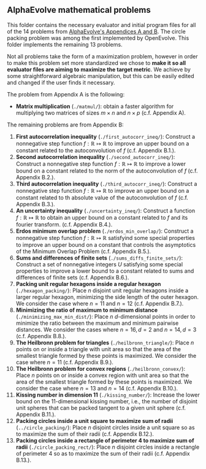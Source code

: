 ## AlphaEvolve mathematical problems

This folder contains the necessary evaluator and initial program files for all of the 14 problems from [AlphaEvolve's Appendices A and B](https://storage.googleapis.com/deepmind-media/DeepMind.com/Blog/alphaevolve-a-gemini-powered-coding-agent-for-designing-advanced-algorithms/AlphaEvolve.pdf). The circle packing problem was among the first implemented by OpenEvolve. This folder implements the remaining 13 problems. 

Not all problems take the form of a maximization problem, however in order to make this problem set more standardized we chose to **make it so all evaluator files are aiming to maximize the target metric**. We achieve by some straightforward algebraic manipulation, but this can be easily edited and changed if the user finds it necessary.

The problem from Appendix A is the following:
- **Matrix multiplication** (```./matmul/```): obtain a faster algorithm for multiplying two matrices of sizes $m \times n$ and $n \times p$ (c.f. Appendix A).

The remaining problems are from Appendix B:
1. **First autocorrelation inequality** (```./first_autocorr_ineq/```): Construct a nonnegative step function $f:\mathbb{R} \mapsto \mathbb{R}$ to improve an upper bound on a constant related to the autoconvolution of $f$ (c.f. Appendix B.1.).
2. **Second autocorrelation inequality** (```./second_autocorr_ineq/```): Construct a nonnegative step function $f:\mathbb{R} \mapsto \mathbb{R}$ to improve a lower bound on a constant related to the norm of the autoconvolution of $f$ (c.f. Appendix B.2.).
3. **Third autocorrelation inequality** (```./third_autocorr_ineq/```): Construct a nonnegative step function $f:\mathbb{R} \mapsto \mathbb{R}$ to improve an upper bound on a constant related to th absolute value of the autoconvolution of $f$ (c.f. Appendix B.3.).
4. **An uncertainty inequality** (```./uncertainty_ineq/```): Construct a function $f:\mathbb{R} \mapsto \mathbb{R}$ to obtain an upper bound on a constant related to $f$ and its fourier transform. (c.f. Appendix B.4.).
5. **Erdos minimum overlap problem** (```./erdos_min_overlap/```): Construct a nonnegative step function $f:\mathbb{R} \mapsto \mathbb{R}$ satisfyind some special properties to improve an upper bound on a constant that controls the asymptotics of the Minimum Overlap Problem (c.f. Appendix B.5.).
6. **Sums and differences of finite sets** (```./sums_diffs_finite_sets/```): Construct a set of nonnegative integers $U$ satisfying some special properties to improve a lower bound to a constant related to sums and differences of finite sets (c.f. Appendix B.6.).
7. **Packing unit regular hexagons inside a regular hexagon** (```./hexagon_packing/```): Place $n$ disjoint unit regular hexagons inside a larger regular hexagon, minimizing the side length of the outer hexagon. We consider the case where $n = 11$ and $n = 12$ (c.f. Appendix B.7.).
8. **Minimizing the ratio of maximum to minimum distance** (```./minimizing_max_min_dist/```): Place $n$ $d$-dimensional points in order to minimize the ratio between the maximum and minimum pairwise distances. We consider the cases where $n=16,d=2$ and $n=14,d=3$ (c.f. Appendix B.8.).
9. **The Heilbronn problem for triangles** (```./heilbronn_triangle/```): Place $n$ points on or inside a triangle with unit area so that the area of the smallest triangle formed by these points is maximized. We consider the case where $n = 11$ (c.f. Appendix B.9.).
10. **The Heilbronn problem for convex regions** (```./heilbronn_convex/```): Place $n$ points on or inside a convex region with unit area so that the area of the smallest triangle formed by these points is maximized. We consider the case where $n = 13$ and $n=14$ (c.f. Appendix B.10.).
11. **Kissing number in dimension 11** (```./kissing_number/```): Increase the lower bound on the $11$-dimensional kissing number, i.e., the number of disjoint unit spheres that can be packed tangent to a given unit sphere (c.f. Appendix B.11.).
12. **Packing circles inside a unit square to maximize sum of radii** (```../circle_packing/```): Place $n$ disjoint circles inside a unit square so as to maximize the sum of their radii (c.f. Appendix B.12.).
13. **Packing circles inside a rectangle of perimeter 4 to maximize sum of radii** (```./circle_packing_rect/```):  Place $n$ disjoint circles inside a rectangle of perimeter $4$ so as to maximize the sum of their radii (c.f. Appendix B.13.).
